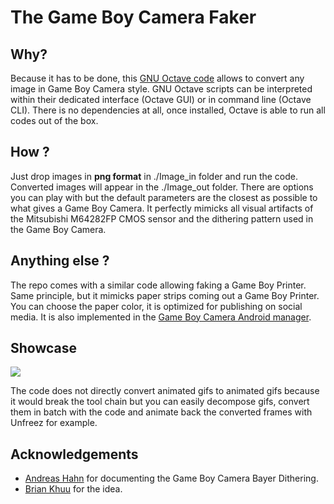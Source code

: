 # The Game Boy Camera Faker

## Why?
Because it has to be done, this [GNU Octave code](https://octave.org/) allows to convert any image in Game Boy Camera style. GNU Octave scripts can be interpreted within their dedicated interface (Octave GUI) or in command line (Octave CLI). There is no dependencies at all, once installed, Octave is able to run all codes out of the box.

## How ?
Just drop images in **png format** in ./Image_in folder and run the code. Converted images will appear in the ./Image_out folder. There are options you can play with but the default parameters are the closest as possible to what gives a Game Boy Camera. It perfectly mimicks all visual artifacts of the Mitsubishi M64282FP CMOS sensor and the dithering pattern used in the Game Boy Camera.

## Anything else ?
The repo comes with a similar code allowing faking a Game Boy Printer. Same principle, but it mimicks paper strips coming out a Game Boy Printer. You can choose the paper color, it is optimized for publishing on social media. It is also implemented in the [Game Boy Camera Android manager](https://github.com/Mraulio/GBCamera-Android-Manager).

## Showcase
![](Pulp.gif)

The code does not directly convert animated gifs to animated gifs because it would break the tool chain but you can easily decompose gifs, convert them in batch with the code and animate back the converted frames with Unfreez for example.

## Acknowledgements
- [Andreas Hahn](https://github.com/HerrZatacke/dither-pattern-gen) for documenting the Game Boy Camera Bayer Dithering.
- [Brian Khuu](https://github.com/mofosyne) for the idea.
